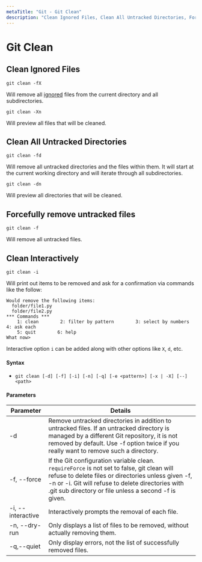 ```yaml
---
metaTitle: "Git - Git Clean"
description: "Clean Ignored Files, Clean All Untracked Directories, Forcefully remove untracked files, Clean Interactively"
---
```


# Git Clean

## Clean Ignored Files

```git
git clean -fX

```

Will remove all [ignored](https://stackoverflow.com/documentation/git/245/ignoring-files-and-folders) files from the current directory and all subdirectories.

```git
git clean -Xn

```

Will preview all files that will be cleaned.

## Clean All Untracked Directories

```git
git clean -fd

```

Will remove all untracked directories and the files within them. It will start at the current working directory and will iterate through all subdirectories.

```git
git clean -dn

```

Will preview all directories that will be cleaned.

## Forcefully remove untracked files

```git
git clean -f

```

Will remove all untracked files.

## Clean Interactively

```git
git clean -i

```

Will print out items to be removed and ask for a confirmation via commands like the follow:

```git
Would remove the following items:
  folder/file1.py
  folder/file2.py
*** Commands ***
    1: clean        2: filter by pattern        3: select by numbers        4: ask each
    5: quit        6: help
What now>

```

Interactive option `i` can be added along with other options like `X`, `d`, etc.

#### Syntax

- `git clean [-d] [-f] [-i] [-n] [-q] [-e <pattern>] [-x | -X] [--] <path>`

#### Parameters

| Parameter         | Details                                                                                                                                                                                                                                                         |
| ----------------- | --------------------------------------------------------------------------------------------------------------------------------------------------------------------------------------------------------------------------------------------------------------- |
| -d                | Remove untracked directories in addition to untracked files. If an untracked directory is managed by a different Git repository, it is not removed by default. Use -f option twice if you really want to remove such a directory.                               |
| -f, --force       | If the Git configuration variable clean. `requireForce` is not set to false, git clean will refuse to delete files or directories unless given -f, -n or -i. Git will refuse to delete directories with .git sub directory or file unless a second -f is given. |
| -i, --interactive | Interactively prompts the removal of each file.                                                                                                                                                                                                                 |
| -n, --dry-run     | Only displays a list of files to be removed, without actually removing them.                                                                                                                                                                                    |
| -q,--quiet        | Only display errors, not the list of successfully removed files.                                                                                                                                                                                                |
